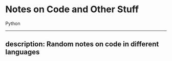 # Notes on Code and Other Stuff

Python

---
description: Random notes on code in different languages
---


